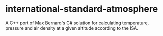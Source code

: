 # international-standard-atmosphere
A C++ port of Max Bernard's C# solution for calculating temperature, pressure and air density at a given altitude according to the ISA.
